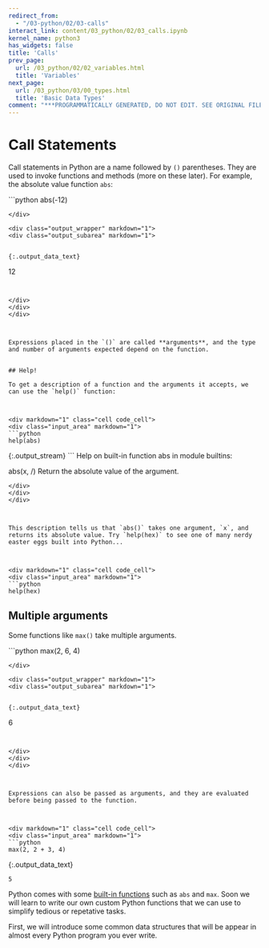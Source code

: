 ```yaml
---
redirect_from:
  - "/03-python/02/03-calls"
interact_link: content/03_python/02/03_calls.ipynb
kernel_name: python3
has_widgets: false
title: 'Calls'
prev_page:
  url: /03_python/02/02_variables.html
  title: 'Variables'
next_page:
  url: /03_python/03/00_types.html
  title: 'Basic Data Types'
comment: "***PROGRAMMATICALLY GENERATED, DO NOT EDIT. SEE ORIGINAL FILES IN /content***"
---
```



# Call Statements

Call statements in Python are a name followed by `()` parentheses. They are used to invoke functions and methods (more on these later). For example, the absolute value function `abs`:



<div markdown="1" class="cell code_cell">
<div class="input_area" markdown="1">
```python
abs(-12)

```
</div>

<div class="output_wrapper" markdown="1">
<div class="output_subarea" markdown="1">


{:.output_data_text}
```
12
```


</div>
</div>
</div>



Expressions placed in the `()` are called **arguments**, and the type and number of arguments expected depend on the function. 


## Help!

To get a description of a function and the arguments it accepts, we can use the `help()` function:



<div markdown="1" class="cell code_cell">
<div class="input_area" markdown="1">
```python
help(abs)

```
</div>

<div class="output_wrapper" markdown="1">
<div class="output_subarea" markdown="1">
{:.output_stream}
```
Help on built-in function abs in module builtins:

abs(x, /)
    Return the absolute value of the argument.

```
</div>
</div>
</div>



This description tells us that `abs()` takes one argument, `x`, and returns its absolute value. Try `help(hex)` to see one of many nerdy easter eggs built into Python...



<div markdown="1" class="cell code_cell">
<div class="input_area" markdown="1">
```python
help(hex)

```
</div>

</div>



## Multiple arguments

Some functions like `max()` take multiple arguments.



<div markdown="1" class="cell code_cell">
<div class="input_area" markdown="1">
```python
max(2, 6, 4)

```
</div>

<div class="output_wrapper" markdown="1">
<div class="output_subarea" markdown="1">


{:.output_data_text}
```
6
```


</div>
</div>
</div>



Expressions can also be passed as arguments, and they are evaluated before being passed to the function.



<div markdown="1" class="cell code_cell">
<div class="input_area" markdown="1">
```python
max(2, 2 + 3, 4)

```
</div>

<div class="output_wrapper" markdown="1">
<div class="output_subarea" markdown="1">


{:.output_data_text}
```
5
```


</div>
</div>
</div>



Python comes with some [built-in functions](https://docs.python.org/3/library/functions.html) such as `abs` and `max`. Soon we will learn to write our own custom Python functions that we can use to simplify tedious or repetative tasks. 

First, we will introduce some common data structures that will be appear in almost every Python program you ever write.

